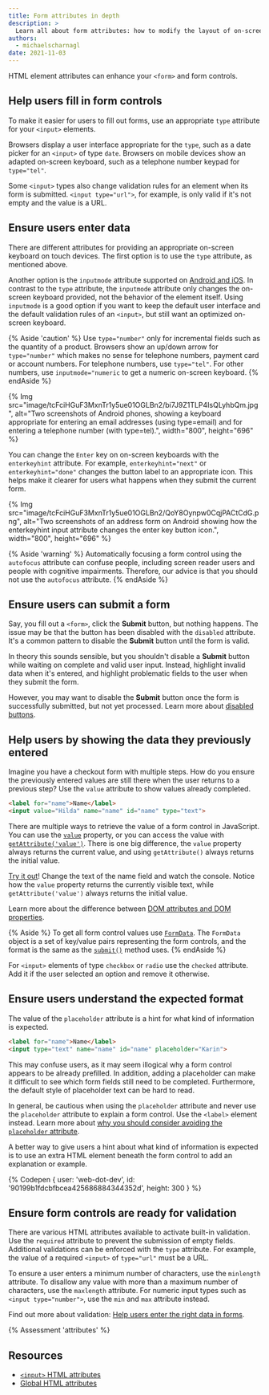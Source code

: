 ```yaml
---
title: Form attributes in depth
description: >
  Learn all about form attributes: how to modify the layout of on-screen keyboards, activate built-in validation, and more.
authors:
  - michaelscharnagl
date: 2021-11-03
---
```


HTML element attributes can enhance your `<form>` and form controls.

## Help users fill in form controls

To make it easier for users to fill out forms, 
use an appropriate `type` attribute for your `<input>` elements. 

Browsers display a user interface appropriate for the `type`, 
such as a date picker for an `<input>` of type `date`. 
Browsers on mobile devices show an adapted on-screen keyboard, 
such as a telephone number keypad for `type="tel"`.

Some `<input>` types also change validation rules for an element when its form is submitted. 
`<input type="url">`, for example, is only valid if it's not empty and the value is a URL.

## Ensure users enter data

There are different attributes for providing an appropriate on-screen keyboard on touch devices. 
The first option is to use the `type` attribute, as mentioned above. 

Another option is the `inputmode` attribute supported on 
[Android and iOS](https://caniuse.com/?search=inputmode). 
In contrast to the `type` attribute, the `inputmode` attribute only changes the on-screen keyboard 
provided, not the behavior of the element itself. Using `inputmode` is a good option if you want to 
keep the default user interface and the default validation rules of an `<input>`, but still want an 
optimized on-screen keyboard.

{% Aside 'caution' %}
Use `type="number"` only for incremental fields such as the quantity of a product. 
Browsers show an up/down arrow for `type="number"` which makes no sense for telephone numbers, 
payment card or account numbers. 
For telephone numbers, use `type="tel"`. For other numbers, use `inputmode="numeric` to get a numeric on-screen keyboard.
{% endAside %}

{% Img src="image/tcFciHGuF3MxnTr1y5ue01OGLBn2/bi7J9Z1TLP4IsQLyhbQm.jpg",
alt="Two screenshots of Android phones, showing a keyboard appropriate for entering an email addresses (using type=email) and for entering a telephone number (with type=tel).", width="800", height="696" %}

You can change the `Enter` key on on-screen keyboards with the `enterkeyhint` attribute. 
For example, `enterkeyhint="next"` or `enterkeyhint="done"` changes the button label to an appropriate icon. 
This helps make it clearer for users what happens when they submit the current form.

{% Img src="image/tcFciHGuF3MxnTr1y5ue01OGLBn2/QoY8Oynpw0CqjPACtCdG.png",
alt="Two screenshots of an address form on Android showing how the enterkeyhint input attribute changes the enter key button icon.", width="800", height="696" %}

{% Aside 'warning' %}
Automatically focusing a form control using the `autofocus` attribute can confuse people, 
including screen reader users and people with cognitive impairments. Therefore, our advice is that you should not use the `autofocus` attribute.
{% endAside %}

## Ensure users can submit a form

Say, you fill out a `<form>`, click the **Submit** button, but nothing happens. 
The issue may be that the button has been disabled with the `disabled` attribute. 
It's a common pattern to disable the **Submit** button until the form is valid.

In theory this sounds sensible, but you shouldn't disable a **Submit** button while waiting on 
complete and valid user input. Instead, highlight invalid data when it's entered, and highlight 
problematic fields to the user when they submit the form. 

However, you may want to disable the **Submit** button once the form is successfully submitted, but 
not yet processed. Learn more about [disabled buttons](https://www.smashingmagazine.com/2021/08/frustrating-design-patterns-disabled-buttons/#when-disabled-buttons-and-states-work-well).

## Help users by showing the data they previously entered

Imagine you have a checkout form with multiple steps. 
How do you ensure the previously entered values are still there when the user returns to a previous step? 
Use the `value` attribute to show values already completed.

```html
<label for="name">Name</label>
<input value="Hilda" name="name" id="name" type="text">
```

There are multiple  ways to retrieve the value of a form control in JavaScript. 
You can use the 
[`value`](https://developer.mozilla.org/docs/Web/HTML/Element/input#attr-value) property, or you can access the value with 
[`getAttribute('value')`](https://developer.mozilla.org/docs/Web/API/Element/getAttribute). 
There is one big difference, 
the `value` property always returns the current value, 
and using `getAttribute()` always returns the initial value.

[Try it out](https://codepen.io/web-dot-dev/pen/20359edfc39a65c291c3c186a33ab0db?editors=0011)! 
Change the text of the name field and watch the console. 
Notice how the `value` property returns the currently visible text, 
while `getAttribute('value')` always returns the initial value.

Learn more about the difference between 
[DOM attributes and DOM properties](https://stackoverflow.com/questions/6003819/what-is-the-difference-between-properties-and-attributes-in-html/6004028#6004028).

{% Aside %}
To get all form control values use 
[`FormData`](https://developer.mozilla.org/docs/Web/API/FormData). 
The `FormData` object is a set of key/value pairs representing the form controls, 
and the format is the same as the 
[`submit()`](https://developer.mozilla.org/docs/Web/API/HTMLFormElement/submit) method uses.
{% endAside %}

For `<input>` elements of type `checkbox` or `radio` use the `checked` attribute. 
Add it if the user selected an option and remove it otherwise.

## Ensure users understand the expected format

The value of the `placeholder` attribute is a hint for what kind of information is expected. 

```html
<label for="name">Name</label>
<input type="text" name="name" id="name" placeholder="Karin">
```

This may confuse users, 
as it may seem illogical why a form control appears to be already prefilled. 
In addition, adding a placeholder can make it difficult to see which form fields still need to be completed. 
Furthermore, the default style of placeholder text can be hard to read.

In general, be cautious when using the `placeholder` attribute and never use the `placeholder` attribute to explain a form control. 
Use the `<label>` element instead. 
Learn more about 
[why you should consider avoiding the `placeholder` attribute](https://www.smashingmagazine.com/2018/06/placeholder-attribute/).

A better way to give users a hint about what kind of information is expected is to use an extra HTML element 
beneath the form control to add an explanation or example.

{% Codepen {
  user: 'web-dot-dev',
  id: '90199b1fdcbfbcea425686884344352d',
  height: 300
} %}

## Ensure form controls are ready for validation

There are various HTML attributes available to activate built-in validation. 
Use the `required` attribute to prevent the submission of empty fields. 
Additional validations can be enforced with the `type` attribute. 
For example, the value of a required `<input>` of `type="url"` must be a URL.

To ensure a user enters a minimum number of characters, 
use the `minlength` attribute. 
To disallow any value with more than a maximum number of characters, 
use the `maxlength` attribute. 
For numeric input types such as `<input type="number">`, use the `min` and `max` attribute instead.

Find out more about validation: [Help users enter the right data in forms](/learn/forms/validation/).

{% Assessment 'attributes' %}

## Resources

- [`<input>` HTML attributes](https://developer.mozilla.org/docs/Web/HTML/Element/input#attributes)
- [Global HTML attributes](https://developer.mozilla.org/docs/Web/HTML/Global_attributes)
